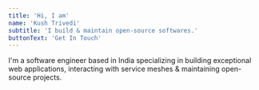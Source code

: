 ```yaml
---
title: 'Hi, I am'
name: 'Kush Trivedi'
subtitle: 'I build & maintain open-source softwares.'
buttonText: 'Get In Touch'
---
```


I'm a software engineer based in India specializing in building exceptional web applications, interacting with service meshes & maintaining open-source projects.
